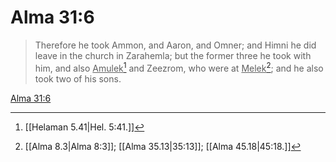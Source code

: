# Alma 31:6

> Therefore he took Ammon, and Aaron, and Omner; and Himni he did leave in the church in Zarahemla; but the former three he took with him, and also <u>Amulek</u>[^a] and Zeezrom, who were at <u>Melek</u>[^b]; and he also took two of his sons.

[Alma 31:6](https://www.churchofjesuschrist.org/study/scriptures/bofm/alma/31?lang=eng&id=p6#p6)


[^a]: [[Helaman 5.41|Hel. 5:41.]]
[^b]: [[Alma 8.3|Alma 8:3]]; [[Alma 35.13|35:13]]; [[Alma 45.18|45:18.]]
